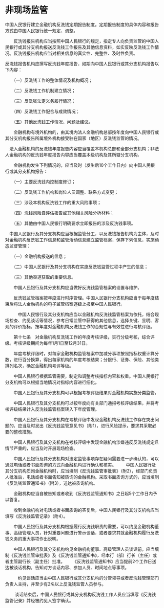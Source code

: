 # 非现场监管

​       中国人民银行建立金融机构反洗钱定期报告制度。定期报告制度的具体内容和报告方式由中国人民银行统一规定、调整。

　　反洗钱报告机构应当按照中国人民银行的规定，指定专人向负责监管的中国人民银行或其分支机构报送反洗钱工作报告及其他信息资料，如实反映反洗钱工作情况。反洗钱报告机构应当对相关信息的真实性、完整性、及时性负责。

反洗钱报告机构应撰写反洗钱年度报告，如期向中国人民银行或其分支机构报告以下内容：

　　（一）反洗钱工作的整体情况及机构概况；

　　（二）反洗钱工作机制建立情况；

　　（三）反洗钱法定义务履行情况；

　　（四）反洗钱工作配合与成效情况；

　　（五）其他反洗钱工作情况、问题及建议。

　　金融机构有境外机构的，由其境内法人金融机构总部按年度向中国人民银行或其分支机构报告所属境外机构接受驻在国家（地区）反洗钱监管的情况。

　法人金融机构的反洗钱年度报告内容应当覆盖本机构总部和全部分支机构；非法人金融机构的反洗钱年度报告内容应当覆盖本级机构及其所辖分支机构。

　　金融机构发生下列情况的，应当及时（发生后10个工作日内）向中国人民银行或其分支机构报告：

　　（一）主要反洗钱内控制度修订；

　　（二）反洗钱工作机构和岗位人员调整、联系方式变更；

　　（三）涉及本机构反洗钱工作的重大风险事项；

　　（四）洗钱风险自评估报告或其他相关风险分析材料；

　　（五）其他由中国人民银行明确要求立即报告的涉及反洗钱事项。

　中国人民银行及其分支机构应当根据监管分工，以反洗钱报告机构为主体，及时对金融机构反洗钱工作信息和监管活动信息建立监管档案，保存下列信息，实施动态监督管理：

　　（一）金融机构报送的信息；

　　（二）中国人民银行及其分支机构在实施反洗钱监管过程中产生的信息；

　　（三）其他渠道获取的重要信息。

　　中国人民银行及其分支机构应当做好反洗钱监管档案的设置与维护。

　　反洗钱监管档案按年度进行时序管理。中国人民银行分支机构应当于每年度结束后将法人金融机构的电子监管档案逐级上报至中国人民银行。

　　　中国人民银行及其分支机构应当以金融机构反洗钱监管档案为依托，结合现场检查、约见谈话等情况，参考日常监管中获得的其他信息，选择关键、显明、客观的评价指标，按年度对金融机构反洗钱工作的合规性与有效性进行考核评级。

　　第十七条　对金融机构反洗钱工作的年度考核评级，实行分级考核，综合评级。考核评级期间为每年1月1日至12月31日。

　　年度考核评级时，对每家金融机构监管档案中加减分事项按照指标权重计算分数，进行百分换算，得出每家机构的年度考核结果；分银行、证券、保险、其他类排列名次，确定金融机构考评等级。

　　中国人民银行根据监管需要，制定和调整考核指标内容和权重。中国人民银行分支机构可以根据当地情况对指标内容进行细化。

　　中国人民银行及其分支机构可以根据考核评级结果对金融机构实施分类监管。

　　中国人民银行及其分支机构可以按年度向有关部门通报考核评级结果，并将考核评级结果计入反洗钱监管档案转入下年度管理。

　　中国人民银行及其分支机构在考核评级中发现金融机构反洗钱工作存在突出问题的，应当及时发出《反洗钱监管意见书》（附1），进行风险提示，要求其采取必要的整改措施。

　　中国人民银行及其分支机构在考核评级中发现金融机构涉嫌违反反洗钱规定且情节严重的，应当及时开展现场检查。

　　中国人民银行及其分支机构对法定监管事项存在疑问需要进一步确认的，可以通过电话或者书面质询的方式向金融机构进行确认和核实。
　　中国人民银行及其分支机构质询金融机构时，应当填制《反洗钱监管审批表》（附2），经部门负责人批准后，电话或者书面告知被质询的金融机构。采取书面质询方式的，应当填制《反洗钱监管通知书》（附3），送达被质询机构。

　　金融机构应当自被告知或者收到《反洗钱监管通知书》之日起5个工作日内予以答复。

　　收到金融机构对电话或者书面质询的答复后，中国人民银行及其分支机构应当填写《反洗钱监管记录》（附4）。

　　中国人民银行及其分支机构根据履行反洗钱职责的需要，可以约见金融机构董事、高级管理人员，针对重要问题进行警示谈话，或者要求其就金融机构履行反洗钱义务的重大事项作出说明。

　　中国人民银行及其分支机构约见金融机构董事、高级管理人员谈话前，应当填制《反洗钱监管审批表》及《反洗钱监管通知书》，经本行（部）行长（主任）或者主管副行长（副主任）批准。
　　《反洗钱监管通知书》应当提前2个工作日送达被谈话机构，告知对方谈话内容、参加人员、时间地点等事项。

　　　约见谈话应当由中国人民银行或其分支机构的分管领导或者反洗钱管理部门负责人主持，并至少有2名以上反洗钱监管人员参与。

　   　谈话结束后，中国人民银行或其分支机构反洗钱工作人员应当填写《反洗钱监管记录》并经被约见人签字确认。